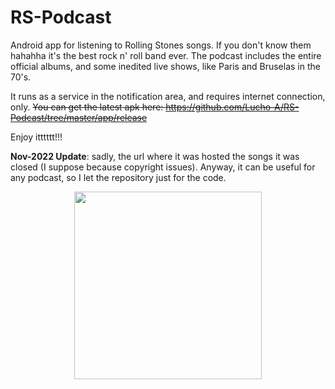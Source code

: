 # RS-Podcast

Android app for listening to Rolling Stones songs. If you don't know them hahahha it's the best rock n' roll band ever. The podcast includes the entire official albums, and some inedited live shows, like Paris and Bruselas in the 70's.

It runs as a service in the notification area, and requires internet connection, only. ~~You can get the latest apk here: https://github.com/Lucho-A/RS-Podcast/tree/master/app/release~~

Enjoy itttttt!!!

__Nov-2022 Update__: sadly, the url where it was hosted the songs it was closed (I suppose because copyright issues). Anyway, it can be useful for any podcast, so I let the repository just for the code. 

<p align="center">
<img height="300" src="https://user-images.githubusercontent.com/40904281/192660100-2e176bbc-e63b-45cf-b309-38559457fcec.png">
</p>

<p align="center">
</p>
